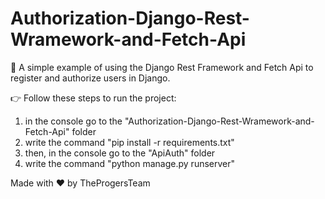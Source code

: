 # Authorization-Django-Rest-Wramework-and-Fetch-Api

👾 A simple example of using the Django Rest Framework and Fetch Api to register and authorize users in Django.

👉 Follow these steps to run the project:

1) in the console go to the "Authorization-Django-Rest-Wramework-and-Fetch-Api" folder
2) write the command "pip install -r requirements.txt"
3) then, in the console go to the "ApiAuth" folder
4) write the command "python manage.py runserver"

Made with ❤️ by TheProgersTeam
